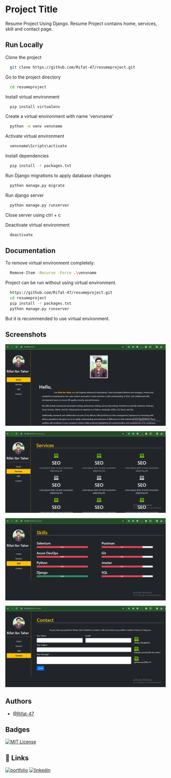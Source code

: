 
# Project Title

Resume Project Using Django.
Resume Project contains home, services, skill and contact page.



## Run Locally

Clone the project

```bash
  git clone https://github.com/Rifat-47/resumeproject.git
```

Go to the project directory

```bash
  cd resumeproject
```

Install virtual environment

```bash
  pip install virtualenv
```

Create a virtual environment with name 'venvname'
```bash
  python -m venv venvname
```

Activate virtual environment
```bash
  venvname\Scripts\activate
```

Install dependencies
```bash
  pip install -r packages.txt
```

Run Django migrations to apply database changes
```bash
  python manage.py migrate
```

Run django server
```bash
  python manage.py runserver
```

Close server using ctrl + c

Deactivate virtual environment
```bash
  deactivate
```
## Documentation

To remove virtual environment completely: 
```bash
  Remove-Item -Recurse -Force .\venvname
```

Project can be run without using virtual environment.
```bash
  https://github.com/Rifat-47/resumeproject.git
  cd resumeproject
  pip install -r packages.txt
  python manage.py runserver
```

But it is recommended to use virtual environment.
## Screenshots

![ScreenShot-1](https://github.com/Rifat-47/resumeproject/blob/main/screenshots/1.PNG)

![ScreenShot-2](https://github.com/Rifat-47/resumeproject/blob/main/screenshots/2.PNG)

![ScreenShot-3](https://github.com/Rifat-47/resumeproject/blob/main/screenshots/3.PNG)

![ScreenShot-4](https://github.com/Rifat-47/resumeproject/blob/main/screenshots/4.PNG)

## Authors

- [@Rifat-47](https://github.com/Rifat-47)


## Badges

[![MIT License](https://img.shields.io/badge/License-MIT-green.svg)](https://choosealicense.com/licenses/mit/)


## 🔗 Links
[![portfolio](https://img.shields.io/badge/my_portfolio-000?style=for-the-badge&logo=ko-fi&logoColor=white)](https://github.com/Rifat-47)
[![linkedin](https://img.shields.io/badge/linkedin-0A66C2?style=for-the-badge&logo=linkedin&logoColor=white)](https://www.linkedin.com/in/rifat-ibn-taher/)

